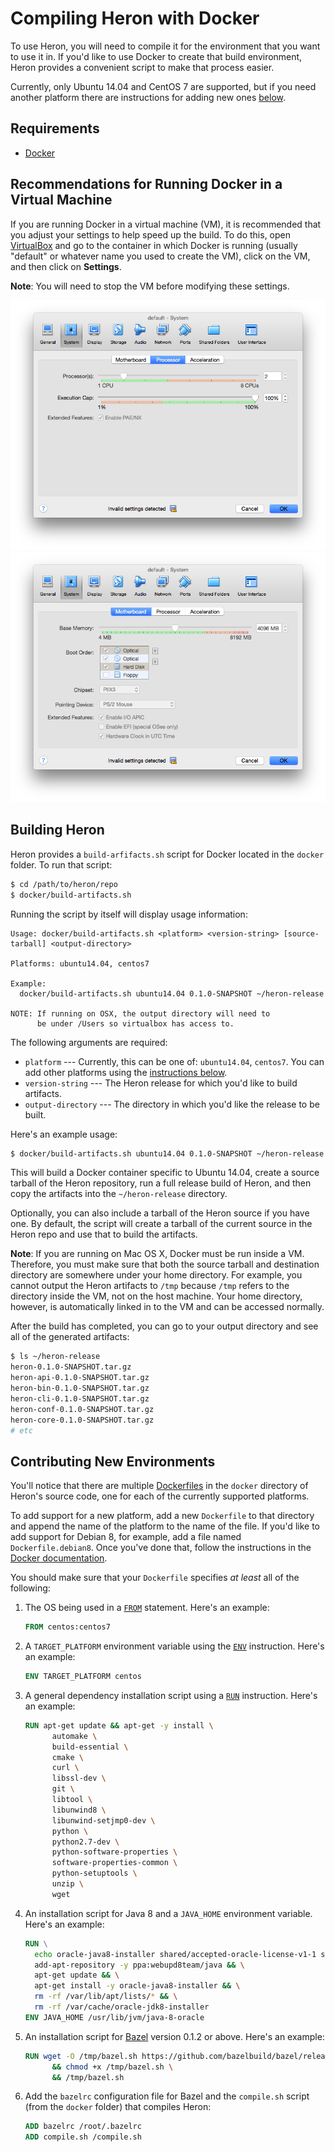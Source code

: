 # Compiling Heron with Docker

To use Heron, you will need to compile it for the environment that you
want to use it in. If you'd like to use Docker to create that build environment,
Heron provides a convenient script to make that process easier.

Currently, only Ubuntu 14.04 and CentOS 7 are supported, but if you need another
platform there are instructions for adding new ones
[below](#contributing-new-environments).

## Requirements

* [Docker](https://docs.docker.com)

## Recommendations for Running Docker in a Virtual Machine

If you are running Docker in a virtual machine (VM), it is recommended that you
adjust your settings to help speed up the build. To do this, open
[VirtualBox](https://www.virtualbox.org/wiki/Downloads) and go to the container
in which Docker is running (usually "default" or whatever name you used to
create the VM), click on the VM, and then click on **Settings**.

**Note**: You will need to stop the VM before modifying these settings.

![VirtualBox Processors](img/virtual-box-processors.png)
![VirtualBox Memory](img/virtual-box-memory.png)

## Building Heron

Heron provides a `build-arfifacts.sh` script for Docker located in the
`docker` folder. To run that script:

```bash
$ cd /path/to/heron/repo
$ docker/build-artifacts.sh
```

Running the script by itself will display usage information:

```
Usage: docker/build-artifacts.sh <platform> <version-string> [source-tarball] <output-directory>

Platforms: ubuntu14.04, centos7

Example:
  docker/build-artifacts.sh ubuntu14.04 0.1.0-SNAPSHOT ~/heron-release

NOTE: If running on OSX, the output directory will need to
      be under /Users so virtualbox has access to.
```

The following arguments are required:

* `platform` --- Currently, this can be one of: `ubuntu14.04`, `centos7`. You
  can add other platforms using the [instructions
  below](#contributing-new-environments).
* `version-string` --- The Heron release for which you'd like to build
  artifacts.
* `output-directory` --- The directory in which you'd like the release to be
  built.

Here's an example usage:

```bash
$ docker/build-artifacts.sh ubuntu14.04 0.1.0-SNAPSHOT ~/heron-release
```

This will build a Docker container specific to Ubuntu 14.04, create a source
tarball of the Heron repository, run a full release build of Heron, and then
copy the artifacts into the `~/heron-release` directory.

Optionally, you can also include a tarball of the Heron source if you have one.
By default, the script will create a tarball of the current source in the Heron
repo and use that to build the artifacts.

**Note**: If you are running on Mac OS X, Docker must be run inside a VM.
Therefore, you must make sure that both the source tarball and destination
directory are somewhere under your home directory. For example, you cannot
output the Heron artifacts to `/tmp` because `/tmp` refers to the directory
inside the VM, not on the host machine. Your home directory, however, is
automatically linked in to the VM and can be accessed normally.

After the build has completed, you can go to your output directory and see all
of the generated artifacts:

```bash
$ ls ~/heron-release
heron-0.1.0-SNAPSHOT.tar.gz
heron-api-0.1.0-SNAPSHOT.tar.gz
heron-bin-0.1.0-SNAPSHOT.tar.gz
heron-cli-0.1.0-SNAPSHOT.tar.gz
heron-conf-0.1.0-SNAPSHOT.tar.gz
heron-core-0.1.0-SNAPSHOT.tar.gz
# etc
```

## Contributing New Environments

You'll notice that there are multiple
[Dockerfiles](https://docs.docker.com/engine/reference/builder/) in the `docker`
directory of Heron's source code, one for each of the currently supported
platforms.

To add support for a new platform, add a new `Dockerfile` to that directory and
append the name of the platform to the name of the file. If you'd like to add
support for Debian 8, for example, add a file named `Dockerfile.debian8`. Once
you've done that, follow the instructions in the [Docker
documentation](https://docs.docker.com/engine/articles/dockerfile_best-practices/).

You should make sure that your `Dockerfile` specifies *at least* all of the
following:

1. The OS being used in a
   [`FROM`](https://docs.docker.com/engine/reference/builder/#from) statement.
   Here's an example:

   ```dockerfile
   FROM centos:centos7
   ```
2. A `TARGET_PLATFORM` environment variable using the
   [`ENV`](https://docs.docker.com/engine/reference/builder/#env) instruction.
   Here's an example:

   ```dockerfile
   ENV TARGET_PLATFORM centos
   ```
3. A general dependency installation script using a
   [`RUN`](https://docs.docker.com/engine/reference/builder/#run) instruction.
   Here's an example:

   ```dockerfile
   RUN apt-get update && apt-get -y install \
         automake \
         build-essential \
         cmake \
         curl \
         libssl-dev \
         git \
         libtool \
         libunwind8 \
         libunwind-setjmp0-dev \
         python \
         python2.7-dev \
         python-software-properties \
         software-properties-common \
         python-setuptools \
         unzip \
         wget
   ```

4. An installation script for Java 8 and a `JAVA_HOME` environment variable.
   Here's an example:

   ```dockerfile
   RUN \
     echo oracle-java8-installer shared/accepted-oracle-license-v1-1 select true | debconf-set-selections && \
     add-apt-repository -y ppa:webupd8team/java && \
     apt-get update && \
     apt-get install -y oracle-java8-installer && \
     rm -rf /var/lib/apt/lists/* && \
     rm -rf /var/cache/oracle-jdk8-installer
   ENV JAVA_HOME /usr/lib/jvm/java-8-oracle
   ```

5. An installation script for [Bazel](http://bazel.io/) version 0.1.2 or
   above. Here's an example:

   ```dockerfile
   RUN wget -O /tmp/bazel.sh https://github.com/bazelbuild/bazel/releases/download/0.1.2/bazel-0.1.2-installer-linux-x86_64.sh \
         && chmod +x /tmp/bazel.sh \
         && /tmp/bazel.sh
   ```

6. Add the `bazelrc` configuration file for Bazel and the `compile.sh`
   script (from the `docker` folder) that compiles Heron:

   ```dockerfile
   ADD bazelrc /root/.bazelrc
   ADD compile.sh /compile.sh
   ```
